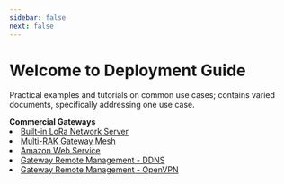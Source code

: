 ```yaml
---
sidebar: false
next: false
---
```


# Welcome to Deployment Guide

Practical examples and tutorials on common use cases; contains varied documents, specifically addressing one use case.

<!---
This guide discusses detailed information on how to set-up and configure the device. It also contains a sample demonstration on how to interconnect several devices on different configuration cases. 

Should you have any questions, require further information or any errors encounter, kindly contact us through email: insert email here.
-->


<summary><b>Commercial Gateways</b></summary> 
<li><a href="/knowledge-hub/Learn/Resources/deployment-guide/build-in-lora-server/">Built-in LoRa Network Server</a></li>
<li><a href="/knowledge-hub/Learn/Resources/deployment-guide/multi-rak-gateway-mesh/">Multi-RAK Gateway Mesh</a></li>
<li><a href="/knowledge-hub/Learn/Resources/deployment-guide/amazon-web-service/">Amazon Web Service</a></li>
<li><a href="/knowledge-hub/Learn/Resources/deployment-guide/gateway-remote-management-ddns/">Gateway Remote Management - DDNS</a></li>
<li><a href="/knowledge-hub/Learn/Resources/deployment-guide/gateway-remote-management-openvpn/">Gateway Remote Management - OpenVPN</a></li>
<!--
<br>
<summary><b>LPWAN Nodes</b></summary> 
<li><a href="/knowledge-hub/Learn/Resources/deployment-guide/connecting-to-ubidots/">Ubidots Intergration</a></li>
-->